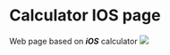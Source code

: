 # Calculator IOS page
Web page based on ***iOS*** calculator
<img src='https://miro.medium.com/max/1400/1*lDOP01a49JO0a7cP0DG8Xw.png' hight=100px>
